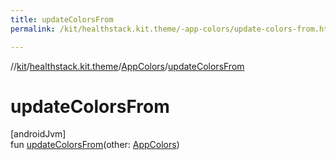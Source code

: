 ```yaml
---
title: updateColorsFrom
permalink: /kit/healthstack.kit.theme/-app-colors/update-colors-from.html

---
```

//[kit](/kit.html)/[healthstack.kit.theme](../index.html)/[AppColors](index.html)/[updateColorsFrom](update-colors-from.html)



# updateColorsFrom



[androidJvm]\
fun [updateColorsFrom](update-colors-from.html)(other: [AppColors](index.html))




